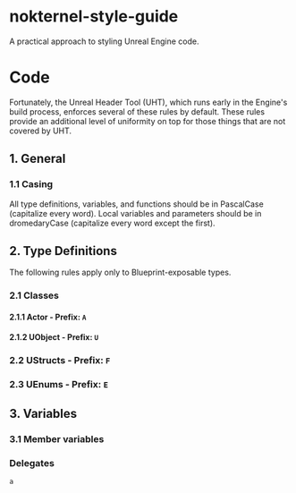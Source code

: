 # nokternel-style-guide
A practical approach to styling Unreal Engine code.

# Code
Fortunately, the Unreal Header Tool (UHT), which runs early in the Engine's build process, enforces several of these rules by default. These rules provide an additional level of uniformity on top for those things that are not covered by UHT.

## 1. General
### 1.1 Casing
All type definitions, variables, and functions should be in PascalCase (capitalize every word). Local variables and parameters should be in dromedaryCase (capitalize every word except the first).

## 2. Type Definitions
The following rules apply only to Blueprint-exposable types.

### 2.1 Classes
#### 2.1.1 Actor - Prefix: `A`
#### 2.1.2 UObject - Prefix: `U`
### 2.2 UStructs - Prefix: `F`
### 2.3 UEnums - Prefix: `E`

## 3. Variables
### 3.1 Member variables

### Delegates
`a`
